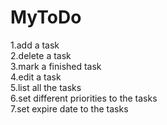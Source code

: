 # MyToDo
1.add a task <br />
2.delete a task <br />
3.mark a finished task <br />
4.edit a task <br />
5.list all the tasks <br />
6.set different priorities to the tasks <br />
7.set expire date to the tasks
